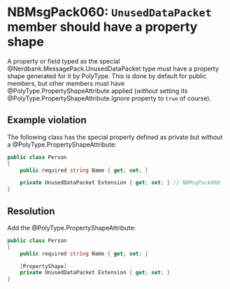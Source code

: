 # NBMsgPack060: `UnusedDataPacket` member should have a property shape

A property or field typed as the special @Nerdbank.MessagePack.UnusedDataPacket type must have a property shape generated for it by PolyType.
This is done by default for public members, but other members must have @PolyType.PropertyShapeAttribute applied (*without* setting its @PolyType.PropertyShapeAttribute.Ignore property to `true` of course).

## Example violation

The following class has the special property defined as private but without a @PolyType.PropertyShapeAttribute:

```csharp
public class Person
{
    public required string Name { get; set; }

    private UnusedDataPacket Extension { get; set; } // NBMsgPack060
}
```

## Resolution

Add the @PolyType.PropertyShapeAttribute:

```csharp
public class Person
{
    public required string Name { get; set; }

    [PropertyShape]
    private UnusedDataPacket Extension { get; set; }
}
```
